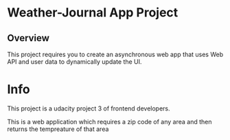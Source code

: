 # Weather-Journal App Project

## Overview
This project requires you to create an asynchronous web app that uses Web API and user data to dynamically update the UI. 

# Info
This project is a udacity project 3 of frontend developers.

This is a web application which requires a zip code of any area and then returns the tempreature of that area
